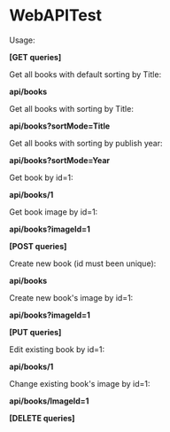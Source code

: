 # WebAPITest

Usage:

<b>[GET queries]</b>

Get all books with default sorting by Title:

<b>api/books</b>

Get all books with sorting by Title:

<b>api/books?sortMode=Title</b>

Get all books with sorting by publish year:

<b>api/books?sortMode=Year</b>

Get book by id=1:

<b>api/books/1</b>

Get book image by id=1:

<b>api/books?imageId=1</b>


<b>[POST queries]</b>

Create new book (id must been unique):

<b>api/books</b>

Create new book's image by id=1:

<b>api/books?imageId=1</b>

<b>[PUT queries]</b>

Edit existing book by id=1:

<b>api/books/1</b>

Change existing book's image by id=1:

<b>api/books/ImageId=1</b>

<b>[DELETE queries]</b>

